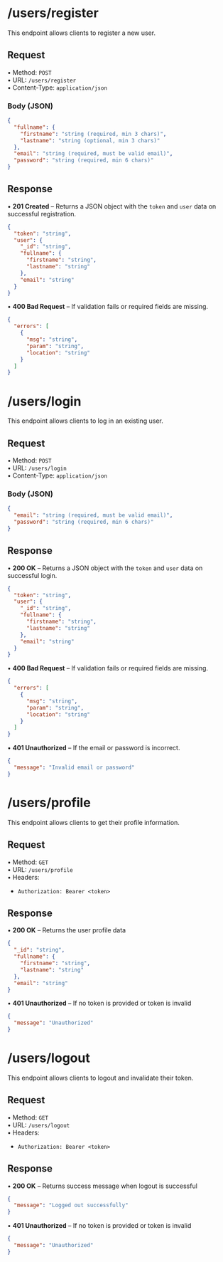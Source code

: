 # /users/register

This endpoint allows clients to register a new user.

## Request

• Method: `POST`  
• URL: `/users/register`  
• Content-Type: `application/json`

### Body (JSON)
```json
{
  "fullname": {
    "firstname": "string (required, min 3 chars)",
    "lastname": "string (optional, min 3 chars)"
  },
  "email": "string (required, must be valid email)",
  "password": "string (required, min 6 chars)"
}
```

## Response

• **201 Created** – Returns a JSON object with the `token` and `user` data on successful registration.  
```json
{
  "token": "string",
  "user": {
    "_id": "string",
    "fullname": {
      "firstname": "string",
      "lastname": "string"
    },
    "email": "string"
  }
}
```
• **400 Bad Request** – If validation fails or required fields are missing.  
```json
{
  "errors": [
    {
      "msg": "string",
      "param": "string",
      "location": "string"
    }
  ]
}
```

# /users/login

This endpoint allows clients to log in an existing user.

## Request

• Method: `POST`  
• URL: `/users/login`  
• Content-Type: `application/json`

### Body (JSON)
```json
{
  "email": "string (required, must be valid email)",
  "password": "string (required, min 6 chars)"
}
```

## Response

• **200 OK** – Returns a JSON object with the `token` and `user` data on successful login.  
```json
{
  "token": "string",
  "user": {
    "_id": "string",
    "fullname": {
      "firstname": "string",
      "lastname": "string"
    },
    "email": "string"
  }
}
```
• **400 Bad Request** – If validation fails or required fields are missing.  
```json
{
  "errors": [
    {
      "msg": "string",
      "param": "string",
      "location": "string"
    }
  ]
}
```
• **401 Unauthorized** – If the email or password is incorrect.  
```json
{
  "message": "Invalid email or password"
}
```

# /users/profile

This endpoint allows clients to get their profile information.

## Request

• Method: `GET`  
• URL: `/users/profile`  
• Headers: 
  - `Authorization: Bearer <token>`

## Response

• **200 OK** – Returns the user profile data
```json
{
  "_id": "string",
  "fullname": {
    "firstname": "string",
    "lastname": "string"
  },
  "email": "string"
}
```
• **401 Unauthorized** – If no token is provided or token is invalid
```json
{
  "message": "Unauthorized"
}
```

# /users/logout

This endpoint allows clients to logout and invalidate their token.

## Request

• Method: `GET`  
• URL: `/users/logout`  
• Headers: 
  - `Authorization: Bearer <token>`

## Response

• **200 OK** – Returns success message when logout is successful
```json
{
  "message": "Logged out successfully"
}
```
• **401 Unauthorized** – If no token is provided or token is invalid
```json
{
  "message": "Unauthorized"
}
```
